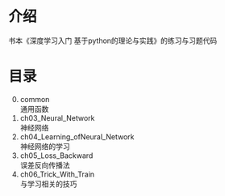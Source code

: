 # 介绍
书本《深度学习入门 基于python的理论与实践》的练习与习题代码

# 目录
0. common
<br>通用函数
1. ch03_Neural_Network
<br>神经网络
2. ch04_Learning_ofNeural_Network
<br>神经网络的学习
3. ch05_Loss_Backward
<br>误差反向传播法
4. ch06_Trick_With_Train
<br>与学习相关的技巧